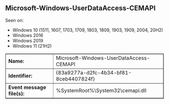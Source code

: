 ## Microsoft-Windows-UserDataAccess-CEMAPI

Seen on:
* Windows 10 (1511, 1607, 1703, 1709, 1803, 1809, 1903, 1909, 2004, 20H2)
* Windows 2016
* Windows 2019
* Windows 11 (21H2)

<table border="1" class="docutils">
  <tbody>
    <tr>
      <td><b>Name:</b></td>
      <td>Microsoft-Windows-UserDataAccess-CEMAPI</td>
    </tr>
    <tr>
      <td><b>Identifier:</b></td>
      <td>{83a9277a-d2fc-4b34-bf81-8ceb4407824f}</td>
    </tr>
    <tr>
      <td><b>Event message file(s):</b></td>
      <td>%SystemRoot%\System32\cemapi.dll</td>
    </tr>
  </tbody>
</table>

&nbsp;

